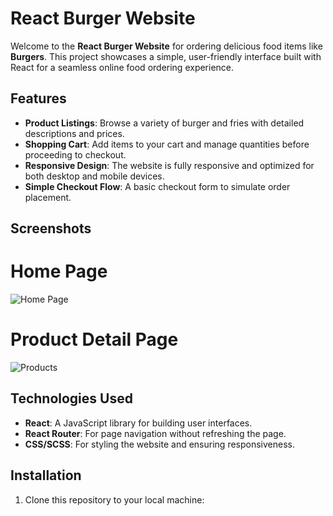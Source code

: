 # React Burger Website

Welcome to the **React Burger Website** for ordering delicious food items like **Burgers**. This project showcases a simple, user-friendly interface built with React for a seamless online food ordering experience.

## Features

- **Product Listings**: Browse a variety of burger and fries with detailed descriptions and prices.
- **Shopping Cart**: Add items to your cart and manage quantities before proceeding to checkout.
- **Responsive Design**: The website is fully responsive and optimized for both desktop and mobile devices.
- **Simple Checkout Flow**: A basic checkout form to simulate order placement.

## Screenshots

# Home Page
![Home Page](https://github.com/user-attachments/assets/a5bafe6a-5d0e-4660-bea2-13c110406c7c)

# Product Detail Page
![Products](https://github.com/user-attachments/assets/de5a7a99-14e5-4e77-9e73-474581b846fe)

## Technologies Used

- **React**: A JavaScript library for building user interfaces.
- **React Router**: For page navigation without refreshing the page.
- **CSS/SCSS**: For styling the website and ensuring responsiveness.

## Installation

1. Clone this repository to your local machine:

  
